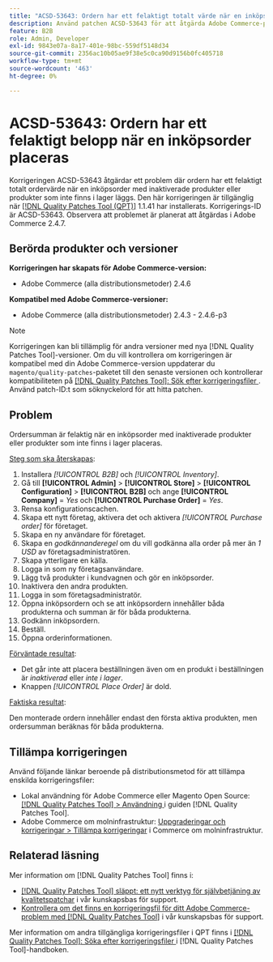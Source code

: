 ```yaml
---
title: "ACSD-53643: Ordern har ett felaktigt totalt värde när en inköpsorder placeras"
description: Använd patchen ACSD-53643 för att åtgärda Adobe Commerce-problemet där ordern har ett felaktigt totalt ordervärde när en inköpsorder med inaktiverade eller färdiga produkter läggs.
feature: B2B
role: Admin, Developer
exl-id: 9843e07a-8a17-401e-98bc-559df5148d34
source-git-commit: 2356ac10b05ae9f38e5c0ca90d9156b0fc405718
workflow-type: tm+mt
source-wordcount: '463'
ht-degree: 0%

---
```


# ACSD-53643: Ordern har ett felaktigt belopp när en inköpsorder placeras

Korrigeringen ACSD-53643 åtgärdar ett problem där ordern har ett felaktigt totalt ordervärde när en inköpsorder med inaktiverade produkter eller produkter som inte finns i lager läggs. Den här korrigeringen är tillgänglig när [[!DNL Quality Patches Tool (QPT)]](/help/announcements/adobe-commerce-announcements/magento-quality-patches-released-new-tool-to-self-serve-quality-patches.md) 1.1.41 har installerats. Korrigerings-ID är ACSD-53643. Observera att problemet är planerat att åtgärdas i Adobe Commerce 2.4.7.

## Berörda produkter och versioner

**Korrigeringen har skapats för Adobe Commerce-version:**

* Adobe Commerce (alla distributionsmetoder) 2.4.6

**Kompatibel med Adobe Commerce-versioner:**

* Adobe Commerce (alla distributionsmetoder) 2.4.3 - 2.4.6-p3

>[!NOTE]
>
>Korrigeringen kan bli tillämplig för andra versioner med nya [!DNL Quality Patches Tool]-versioner. Om du vill kontrollera om korrigeringen är kompatibel med din Adobe Commerce-version uppdaterar du `magento/quality-patches`-paketet till den senaste versionen och kontrollerar kompatibiliteten på [[!DNL Quality Patches Tool]: Sök efter korrigeringsfiler ](https://experienceleague.adobe.com/tools/commerce-quality-patches/index.html). Använd patch-ID:t som söknyckelord för att hitta patchen.

## Problem

Ordersumman är felaktig när en inköpsorder med inaktiverade produkter eller produkter som inte finns i lager placeras.

<u>Steg som ska återskapas</u>:

1. Installera *[!UICONTROL B2B]* och *[!UICONTROL Inventory]*.
1. Gå till **[!UICONTROL Admin]** > **[!UICONTROL Store]** > **[!UICONTROL Configuration]** > **[!UICONTROL B2B]** och ange **[!UICONTROL Company]** = *Yes* och **[!UICONTROL Purchase Order]** = *Yes*.
1. Rensa konfigurationscachen.
1. Skapa ett nytt företag, aktivera det och aktivera *[!UICONTROL Purchase order]* för företaget.
1. Skapa en ny användare för företaget.
1. Skapa en *godkännanderegel* om du vill godkänna alla order på mer än *1 USD* av företagsadministratören.
1. Skapa ytterligare en källa.
1. Logga in som ny företagsanvändare.
1. Lägg två produkter i kundvagnen och gör en inköpsorder.
1. Inaktivera den andra produkten.
1. Logga in som företagsadministratör.
1. Öppna inköpsordern och se att inköpsordern innehåller båda produkterna och summan är för båda produkterna.
1. Godkänn inköpsordern.
1. Beställ.
1. Öppna orderinformationen.

<u>Förväntade resultat</u>:

* Det går inte att placera beställningen även om en produkt i beställningen är *inaktiverad* eller *inte i lager*.
* Knappen *[!UICONTROL Place Order]* är dold.

<u>Faktiska resultat</u>:

Den monterade ordern innehåller endast den första aktiva produkten, men ordersumman beräknas för båda produkterna.

## Tillämpa korrigeringen

Använd följande länkar beroende på distributionsmetod för att tillämpa enskilda korrigeringsfiler:

* Lokal användning för Adobe Commerce eller Magento Open Source: [[!DNL Quality Patches Tool] > Användning ](https://experienceleague.adobe.com/docs/commerce-operations/tools/quality-patches-tool/usage.html) i guiden [!DNL Quality Patches Tool].
* Adobe Commerce om molninfrastruktur: [Uppgraderingar och korrigeringar > Tillämpa korrigeringar](https://experienceleague.adobe.com/docs/commerce-cloud-service/user-guide/develop/upgrade/apply-patches.html) i Commerce om molninfrastruktur.

## Relaterad läsning

Mer information om [!DNL Quality Patches Tool] finns i:

* [[!DNL Quality Patches Tool] släppt: ett nytt verktyg för självbetjäning av kvalitetspatchar](/help/announcements/adobe-commerce-announcements/magento-quality-patches-released-new-tool-to-self-serve-quality-patches.md) i vår kunskapsbas för support.
* [Kontrollera om det finns en korrigeringsfil för ditt Adobe Commerce-problem med  [!DNL Quality Patches Tool]](/help/support-tools/patches-available-in-qpt-tool/check-patch-for-magento-issue-with-magento-quality-patches.md) i vår kunskapsbas för support.

Mer information om andra tillgängliga korrigeringsfiler i QPT finns i [[!DNL Quality Patches Tool]: Söka efter korrigeringsfiler ](https://experienceleague.adobe.com/tools/commerce-quality-patches/index.html) i [!DNL Quality Patches Tool]-handboken.
